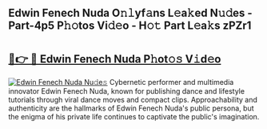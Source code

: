 ## Edwin Fenech Nuda O𝚗𝚕yf𝚊ns L𝚎a𝚔ed N𝚞𝚍es - Part-4p5 P𝚑𝚘tos Vi𝚍𝚎o - H𝚘𝚝 Part L𝚎a𝚔s zPZr1

# <h2><a href="http://kf3ccw.oniu.top/?m=Edwin+Fenech+Nuda">🔗👉 🔴 Edwin Fenech Nuda P𝚑ot𝚘𝚜 V𝚒d𝚎o</a></h2>

[![Edwin Fenech Nuda Nu𝚍e𝚜](https://i.imgur.com/0qMVB7G.gif)](http://kf3ccw.oniu.top/?m=Edwin+Fenech+Nuda)
Cybernetic performer and multimedia innovator Edwin Fenech Nuda, known for publishing dance and lifestyle tutorials through viral dance moves and compact clips. Approachability and authenticity are the hallmarks of Edwin Fenech Nuda's public persona, but the enigma of his private life continues to captivate the public's imagination.  

